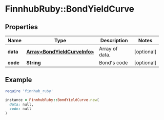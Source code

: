 # FinnhubRuby::BondYieldCurve

## Properties

| Name | Type | Description | Notes |
| ---- | ---- | ----------- | ----- |
| **data** | [**Array&lt;BondYieldCurveInfo&gt;**](BondYieldCurveInfo.md) | Array of data. | [optional] |
| **code** | **String** | Bond&#39;s code | [optional] |

## Example

```ruby
require 'finnhub_ruby'

instance = FinnhubRuby::BondYieldCurve.new(
  data: null,
  code: null
)
```

